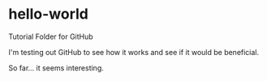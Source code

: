 # hello-world
Tutorial Folder for GitHub

I'm testing out GitHub to see how it works and see if it would be beneficial.

So far... it seems interesting.
